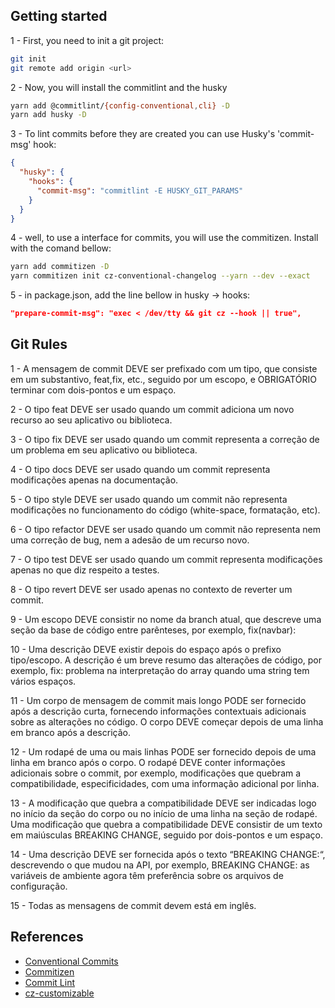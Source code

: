 ## Getting started
1 - First, you need to init a git project:
```sh
git init
git remote add origin <url>
```
2 - Now, you will install the commitlint and the husky
```sh
yarn add @commitlint/{config-conventional,cli} -D
yarn add husky -D
```
3 - To lint commits before they are created you can use Husky's 'commit-msg' hook:
```json
{
  "husky": {
    "hooks": {
      "commit-msg": "commitlint -E HUSKY_GIT_PARAMS"
    }  
  }
}
```
4 - well, to use a interface for commits, you will use the commitizen. Install with the comand bellow:
```sh
yarn add commitizen -D
yarn commitizen init cz-conventional-changelog --yarn --dev --exact
```
5 - in package.json, add the line bellow in husky -> hooks:
```json
"prepare-commit-msg": "exec < /dev/tty && git cz --hook || true",
```
## Git Rules

1 - A mensagem de commit DEVE ser prefixado com um tipo, que consiste em um substantivo, feat,fix, etc., seguido por um escopo, e OBRIGATÓRIO terminar com dois-pontos e um espaço.

2 - O tipo feat DEVE ser usado quando um commit adiciona um novo recurso ao seu aplicativo ou biblioteca.

3 - O tipo fix DEVE ser usado quando um commit representa a correção de um problema em seu aplicativo ou biblioteca.

4 - O tipo docs DEVE ser usado quando um commit representa modificações apenas na documentação.

5 - O tipo style DEVE ser usado quando um commit não representa modificações no funcionamento do código (white-space, formatação, etc).

6 - O tipo refactor DEVE ser usado quando um commit não representa nem uma correção de bug, nem a adesão de um recurso novo.

7 - O tipo test DEVE ser usado quando um commit representa modificações apenas no que diz respeito a testes.

8 - O tipo revert DEVE ser usado apenas no contexto de reverter um commit.

9 - Um escopo DEVE consistir no nome da branch atual, que descreve uma seção da base de código entre parênteses, por exemplo, fix(navbar):

10 - Uma descrição DEVE existir depois do espaço após o prefixo tipo/escopo. A descrição é um breve resumo das alterações de código, por exemplo, fix: problema na interpretação do array quando uma string tem vários espaços.

11 - Um corpo de mensagem de commit mais longo PODE ser fornecido após a descrição curta, fornecendo informações contextuais adicionais sobre as alterações no código. O corpo DEVE começar depois de uma linha em branco após a descrição.

12 - Um rodapé de uma ou mais linhas PODE ser fornecido depois de uma linha em branco após o corpo. O rodapé DEVE conter informações adicionais sobre o commit, por exemplo, modificações que quebram a compatibilidade, especificidades, com uma informação adicional por linha.

13 - A modificação que quebra a compatibilidade DEVE ser indicadas logo no início da seção do corpo ou no início de uma linha na seção de rodapé. Uma modificação que quebra a compatibilidade DEVE consistir de um texto em maiúsculas BREAKING CHANGE, seguido por dois-pontos e um espaço.

14 - Uma descrição DEVE ser fornecida após o texto “BREAKING CHANGE:“, descrevendo o que mudou na API, por exemplo, BREAKING CHANGE: as variáveis de ambiente agora têm preferência sobre os arquivos de configuração.

15 - Todas as mensagens de commit devem está em inglês.

## References

- [Conventional Commits](https://www.conventionalcommits.org/pt-br/v1.0.0-beta.4/#especifica%c3%a7%c3%a3o)
- [Commitizen](https://github.com/commitizen/cz-cli)
- [Commit Lint](https://github.com/conventional-changelog/commitlint)
- [cz-customizable](https://github.com/leonardoanalista/cz-customizable)